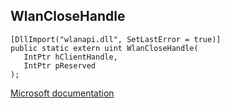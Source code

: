 ## WlanCloseHandle

```
[DllImport("wlanapi.dll", SetLastError = true)]
public static extern uint WlanCloseHandle(
   IntPtr hClientHandle,
   IntPtr pReserved
);
```

[Microsoft documentation](https://docs.microsoft.com/en-us/windows/win32/api/wlanapi/nf-wlanapi-wlanclosehandle)
